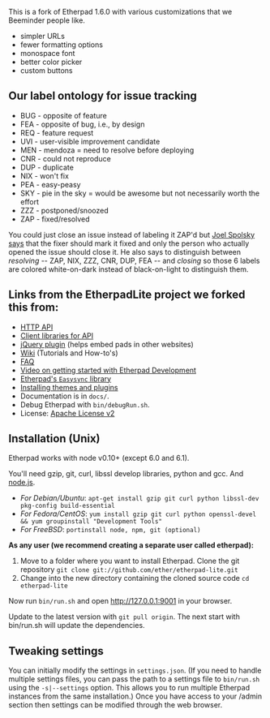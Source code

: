 This is a fork of Etherpad 1.6.0 with various customizations that we Beeminder people like.

* simpler URLs
* fewer formatting options
* monospace font
* better color picker
* custom buttons

## Our label ontology for issue tracking

* BUG - opposite of feature
* FEA - opposite of bug, i.e., by design
* REQ - feature request
* UVI - user-visible improvement candidate
* MEN - mendoza = need to resolve before deploying
* CNR - could not reproduce
* DUP - duplicate
* NIX - won't fix
* PEA - easy-peasy
* SKY - pie in the sky = would be awesome but not necessarily worth the effort
* ZZZ - postponed/snoozed
* ZAP - fixed/resolved 

You could just close an issue instead of labeling it ZAP'd but 
[Joel Spolsky says](https://www.joelonsoftware.com/2000/11/08/painless-bug-tracking/)
that the fixer should mark it fixed and only the person who actually opened the 
issue should close it.
He also says to distinguish between *resolving* 
-- ZAP, NIX, ZZZ, CNR, DUP, FEA --
and *closing* so those 6 labels are colored white-on-dark instead of 
black-on-light to distinguish them.


## Links from the EtherpadLite project we forked this from:

* [HTTP API](https://github.com/ether/etherpad-lite/wiki/HTTP-API)
* [Client libraries for API](https://github.com/ether/etherpad-lite/wiki/HTTP-API-client-libraries)
* [jQuery plugin](https://github.com/ether/etherpad-lite-jquery-plugin) (helps embed pads in other websites)
* [Wiki](https://github.com/ether/etherpad-lite/wiki) (Tutorials and How-to's)
* [FAQ](https://github.com/ether/etherpad-lite/wiki/FAQ)
* [Video on getting started with Etherpad Development](http://youtu.be/67-Q26YH97E)
* [Etherpad's `Easysync` library](https://github.com/ether/etherpad-lite/raw/master/doc/easysync/easysync-full-description.pdf)
* [Installing themes and plugins](https://github.com/ether/etherpad-lite/wiki/Available-Plugins)
* Documentation is in `docs/`.
* Debug Etherpad with `bin/debugRun.sh`.
* License: [Apache License v2](http://www.apache.org/licenses/LICENSE-2.0.html)

## Installation (Unix)

Etherpad works with node v0.10+ (except 6.0 and 6.1).

You'll need gzip, git, curl, libssl develop libraries, python and gcc. And [node.js](http://nodejs.org).
- *For Debian/Ubuntu*: `apt-get install gzip git curl python libssl-dev pkg-config build-essential`  
- *For Fedora/CentOS*: `yum install gzip git curl python openssl-devel && yum groupinstall "Development Tools"`
- *For FreeBSD*: `portinstall node, npm, git (optional)`

**As any user (we recommend creating a separate user called etherpad):**

1. Move to a folder where you want to install Etherpad. 
Clone the git repository `git clone git://github.com/ether/etherpad-lite.git`
2. Change into the new directory containing the cloned source code `cd etherpad-lite`

Now run `bin/run.sh` and open <http://127.0.0.1:9001> in your browser.

Update to the latest version with `git pull origin`. The next start with bin/run.sh will update the dependencies.

## Tweaking settings

You can initially modify the settings in `settings.json`. 
(If you need to handle multiple settings files, you can pass the path to a settings file to `bin/run.sh` using the `-s|--settings` option. This allows you to run multiple Etherpad instances from the same installation.)
Once you have access to your /admin section then settings can be modified through the web browser.


